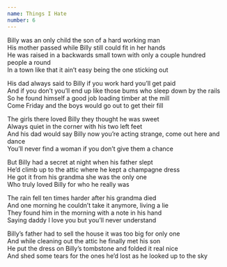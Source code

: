 ```yaml
---
name: Things I Hate
number: 6
---
```


Billy was an only child the son of a hard working man  
His mother passed while Billy still could fit in her hands  
He was raised in a backwards small town with only a couple hundred people a round  
In a town like that it ain’t easy being the one sticking out

His dad always said to Billy if you work hard you’ll get paid  
And if you don’t you’ll end up like those bums who sleep down by the rails  
So he found himself a good job loading timber at the mill  
Come Friday and the boys would go out to get their fill

The girls there loved Billy they thought he was sweet  
Always quiet in the corner with his two left feet  
And his dad would say Billy now you’re acting strange, come out here and dance  
You’ll never find a woman if you don’t give them a chance

But Billy had a secret at night when his father slept  
He’d climb up to the attic where he kept a champagne dress  
He got it from his grandma she was the only one  
Who truly loved Billy for who he really was

The rain fell ten times harder after his grandma died  
And one morning he couldn’t take it anymore, living a lie  
They found him in the morning with a note in his hand  
Saying daddy I love you but you’ll never understand

Billy’s father had to sell the house it was too big for only one  
And while cleaning out the attic he finally met his son  
He put the dress on Billy’s tombstone and folded it real nice  
And shed some tears for the ones he’d lost as he looked up to the sky
